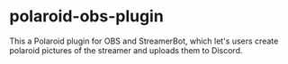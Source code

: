 # polaroid-obs-plugin
This a Polaroid plugin for OBS and StreamerBot, which let's users create polaroid pictures of the streamer and uploads them to Discord.
